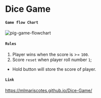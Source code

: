 # Dice Game

#### `Game flow Chart`
![pig-game-flowchart](https://user-images.githubusercontent.com/99033220/170499655-270038bd-1098-47f5-88e3-6cb266f85aae.png)

#### `Rules`
1. Player wins when the score is  >= `100`.
2. Score `reset` when player roll number `1`;

- Hold button will store the score of player.

#### `Link`
https://mlmariscotes.github.io/Dice-Game/
